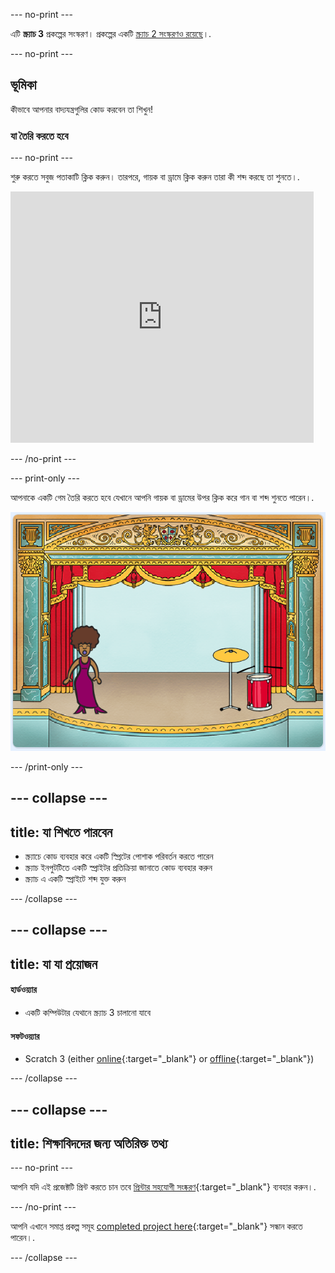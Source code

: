 --- no-print ---

এটি **স্ক্র্যাচ 3** প্রকল্পের সংস্করণ। প্রকল্পের একটি [স্ক্র্যাচ 2 সংস্করণও রয়েছে](https://projects.raspberrypi.org/bn-BD/projects/rock-band-scratch2)।.

--- no-print ---

## ভূমিকা

কীভাবে আপনার বাদ্যযন্ত্রগুলির কোড করবেন তা শিখুন!

### যা তৈরি করতে হবে

--- no-print ---

শুরু করতে সবুজ পতাকাটি ক্লিক করুন। তারপরে, গায়ক বা ড্রামে ক্লিক করুন তারা কী শব্দ করছে তা শুনতে।.

<div class="scratch-preview">
  <iframe allowtransparency="true" width="485" height="402" src="https://scratch.mit.edu/projects/embed/276872220/?autostart=false" frameborder="0" scrolling="no"></iframe>
</div>

--- /no-print ---

--- print-only ---

আপনাকে একটি গেম তৈরি করতে হবে যেখানে আপনি গায়ক বা ড্রামের উপর ক্লিক করে গান বা শব্দ শুনতে পারেন।.

![গেমের স্ক্রিনশট](images/demo.png)

--- /print-only ---

--- collapse ---
---
title: যা শিখতে পারবেন
---

+ স্ক্র্যাচে কোড ব্যবহার করে একটি স্প্রিটের পোশাক পরিবর্তন করতে পারেন
+ স্ক্র্যাচ ইনপুটটিতে একটি স্প্রাইটর প্রতিক্রিয়া জানাতে কোড ব্যবহার করুন
+ স্ক্র্যাচ এ একটি স্প্রাইটে শব্দ যুক্ত করুন

--- /collapse ---

--- collapse ---
---
title: যা যা প্রয়োজন
---

#### হার্ডওয়্যার

+ একটি কম্পিউটার যেথানে স্ক্র্যাচ 3 চালানো যাবে

#### সফটওয়্যার

+ Scratch 3 (either [online](http://rpf.io/scratchon){:target="_blank"} or [offline](http://rpf.io/scratchoff){:target="_blank"})

--- /collapse ---

--- collapse ---
---
title: শিক্ষাবিদদের জন্য অতিরিক্ত তথ্য
---

--- no-print ---

আপনি যদি এই প্রজেক্টটি প্রিন্ট করতে চান তবে [প্রিন্টার সহযোগী সংষ্করণ](https://projects.raspberrypi.org/bn-BD/projects/rock-band/print){:target="_blank"} ব্যবহার করুন।.

--- /no-print ---

আপনি এখানে সমাপ্ত প্রকল্প সমূহ [completed project here](http://rpf.io/p/bn-BD/rock-band-get){:target="_blank"} সন্ধান করতে পারেন।.

--- /collapse ---